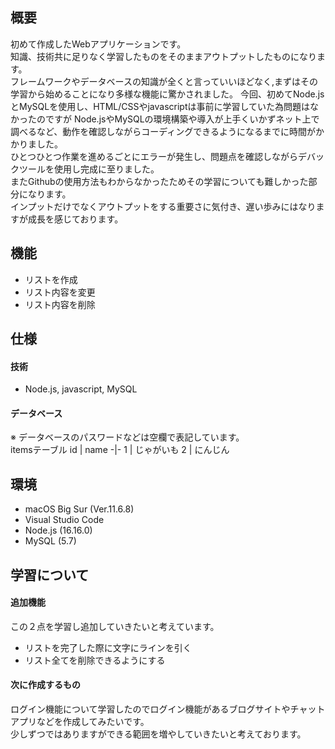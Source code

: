 ## 概要
初めて作成したWebアプリケーションです。  
知識、技術共に足りなく学習したものをそのままアウトプットしたものになります。  
フレームワークやデータベースの知識が全くと言っていいほどなく,まずはその学習から始めることになり多様な機能に驚かされました。
今回、初めてNode.jsとMySQLを使用し、HTML/CSSやjavascriptは事前に学習していた為問題はなかったのですが
Node.jsやMySQLの環境構築や導入が上手くいかずネット上で調べるなど、動作を確認しながらコーディングできるようになるまでに時間がかかりました。  
ひとつひとつ作業を進めるごとにエラーが発生し、問題点を確認しながらデバックツールを使用し完成に至りました。  
またGithubの使用方法もわからなかったためその学習についても難しかった部分になります。  
インプットだけでなくアウトプットをする重要さに気付き、遅い歩みにはなりますが成長を感じております。

## 機能
- リストを作成
- リスト内容を変更
- リスト内容を削除


## 仕様

#### 技術
- Node.js, javascript, MySQL

#### データベース
※ データベースのパスワードなどは空欄で表記しています。  
itemsテーブル
id | name
-|-
1 | じゃがいも
2 | にんじん


## 環境
- macOS Big Sur (Ver.11.6.8)
- Visual Studio Code
- Node.js (16.16.0)
- MySQL (5.7)


## 学習について
#### 追加機能
この２点を学習し追加していきたいと考えています。
- リストを完了した際に文字にラインを引く
- リスト全てを削除できるようにする
#### 次に作成するもの
ログイン機能について学習したのでログイン機能があるブログサイトやチャットアプリなどを作成してみたいです。  
少しずつではありますができる範囲を増やしていきたいと考えております。
